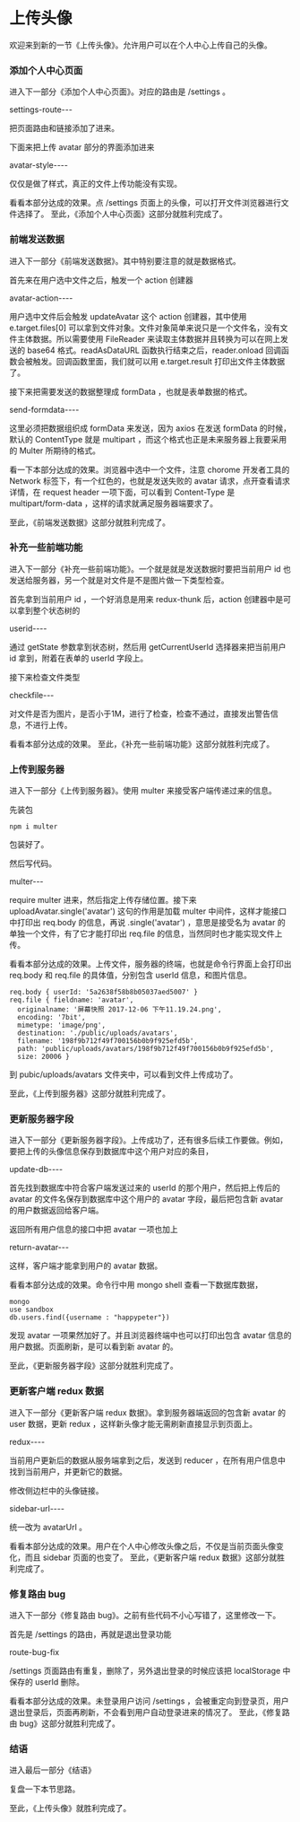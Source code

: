# 上传头像

欢迎来到新的一节《上传头像》。允许用户可以在个人中心上传自己的头像。

### 添加个人中心页面

进入下一部分《添加个人中心页面》。对应的路由是 /settings 。

settings-route---

把页面路由和链接添加了进来。

下面来把上传 avatar 部分的界面添加进来

avatar-style----

仅仅是做了样式，真正的文件上传功能没有实现。

看看本部分达成的效果。点 /settings 页面上的头像，可以打开文件浏览器进行文件选择了。
至此，《添加个人中心页面》这部分就胜利完成了。

### 前端发送数据

进入下一部分《前端发送数据》。其中特别要注意的就是数据格式。


首先来在用户选中文件之后，触发一个 action 创建器


avatar-action----


用户选中文件后会触发 updateAvatar 这个 action 创建器，其中使用 e.target.files[0] 可以拿到文件对象。文件对象简单来说只是一个文件名，没有文件主体数据。所以需要使用 FileReader 来读取主体数据并且转换为可以在网上发送的 base64 格式。readAsDataURL 函数执行结束之后，reader.onload 回调函数会被触发。回调函数里面，我们就可以用 e.target.result 打印出文件主体数据了。

接下来把需要发送的数据整理成 formData ，也就是表单数据的格式。

send-formdata----

这里必须把数据组织成 formData 来发送，因为 axios 在发送 formData 的时候，默认的 ContentType 就是 multipart ，而这个格式也正是未来服务器上我要采用的 Multer 所期待的格式。

看一下本部分达成的效果。浏览器中选中一个文件，注意 chorome 开发者工具的 Network 标签下，有一个红色的，也就是发送失败的 avatar 请求，点开查看请求详情，在 request header 一项下面，可以看到 Content-Type 是 multipart/form-data ，这样的请求就满足服务器端要求了。

至此，《前端发送数据》这部分就胜利完成了。

### 补充一些前端功能

进入下一部分《补充一些前端功能》。一个就是就是发送数据时要把当前用户 id 也发送给服务器，另一个就是对文件是不是图片做一下类型检查。

首先拿到当前用户 id ，一个好消息是用来 redux-thunk 后，action 创建器中是可以拿到整个状态树的

userid----

通过 getState 参数拿到状态树，然后用 getCurrentUserId 选择器来把当前用户 id 拿到，附着在表单的 userId 字段上。

接下来检查文件类型

checkfile---

对文件是否为图片，是否小于1M，进行了检查，检查不通过，直接发出警告信息，不进行上传。

看看本部分达成的效果。
至此，《补充一些前端功能》这部分就胜利完成了。

### 上传到服务器

进入下一部分《上传到服务器》。使用 multer 来接受客户端传递过来的信息。

先装包

```
npm i multer
```

包装好了。


然后写代码。

multer---


require multer 进来，然后指定上传存储位置。接下来 uploadAvatar.single('avatar') 这句的作用是加载 multer 中间件，这样才能接口中打印出 req.body 的信息，再说 .single('avatar') ，意思是接受名为 avatar 的单独一个文件，有了它才能打印出 req.file 的信息，当然同时也才能实现文件上传。

看看本部分达成的效果。上传文件，服务器的终端，也就是命令行界面上会打印出 req.body 和 req.file 的具体值，分别包含 userId 信息，和图片信息。

```
req.body { userId: '5a2638f58b8b05037aed5007' }
req.file { fieldname: 'avatar',
  originalname: '屏幕快照 2017-12-06 下午11.19.24.png',
  encoding: '7bit',
  mimetype: 'image/png',
  destination: './public/uploads/avatars',
  filename: '198f9b712f49f700156b0b9f925efd5b',
  path: 'public/uploads/avatars/198f9b712f49f700156b0b9f925efd5b',
  size: 20006 }
```

到 pubic/uploads/avatars 文件夹中，可以看到文件上传成功了。

至此，《上传到服务器》这部分就胜利完成了。


### 更新服务器字段

进入下一部分《更新服务器字段》。上传成功了，还有很多后续工作要做。例如，要把上传的头像信息保存到数据库中这个用户对应的条目，

update-db----

首先找到数据库中符合客户端发送过来的 userId 的那个用户，然后把上传后的 avatar 的文件名保存到数据库中这个用户的 avatar 字段，最后把包含新 avatar 的用户数据返回给客户端。

返回所有用户信息的接口中把 avatar 一项也加上

return-avatar---

这样，客户端才能拿到用户的 avatar 数据。

看看本部分达成的效果。命令行中用 mongo shell 查看一下数据库数据，

```
mongo
use sandbox
db.users.find({username : "happypeter"})
```

发现 avatar 一项果然加好了。并且浏览器终端中也可以打印出包含 avatar 信息的用户数据。页面刷新，是可以看到新 avatar 的。

至此，《更新服务器字段》这部分就胜利完成了。


### 更新客户端 redux 数据

进入下一部分《更新客户端 redux 数据》。拿到服务器端返回的包含新 avatar 的 user 数据，更新 redux ，这样新头像才能无需刷新直接显示到页面上。


redux----

当前用户更新后的数据从服务端拿到之后，发送到 reducer ，在所有用户信息中找到当前用户，并更新它的数据。


修改侧边栏中的头像链接。

sidebar-url----

统一改为 avatarUrl 。

看看本部分达成的效果。用户在个人中心修改头像之后，不仅是当前页面头像变化，而且 sidebar 页面的也变了。
至此，《更新客户端 redux 数据》这部分就胜利完成了。


### 修复路由 bug

进入下一部分《修复路由 bug》。之前有些代码不小心写错了，这里修改一下。

首先是 /settings 的路由，再就是退出登录功能

route-bug-fix

/settings 页面路由有重复，删除了，另外退出登录的时候应该把 localStorage 中保存的 userId 删除。

看看本部分达成的效果。未登录用户访问 /settings ，会被重定向到登录页，用户退出登录后，页面再刷新，不会看到用户自动登录进来的情况了。
至此，《修复路由 bug》这部分就胜利完成了。

### 结语

进入最后一部分《结语》

复盘一下本节思路。

至此，《上传头像》就胜利完成了。
